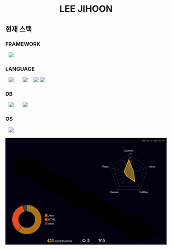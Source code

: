 <h1 align="center"> LEE JIHOON </h1>

## 현재 스택 
<h3> FRAMEWORK </h3>

<img src="https://img.shields.io/badge/.NET-512BD4?style=flat-square&logo=.NET&logoColor=white" style="height : auto; margin-left : 10px; margin-right : 10px;"/></a>&nbsp;

<h3> LANGUAGE </h3>

<img src="https://img.shields.io/badge/C%23-452170?style=flat-square&logo=C%23&logoColor=white" style="height : auto; margin-left : 10px; margin-right : 10px;"/></a>&nbsp;
<img src="https://img.shields.io/badge/vb.net-A9225C?style=flat-square&logo=vb.net&logoColor=white" style="height : auto; margin-left : 10px; margin-right : 10px;"/></a>&nbsp;
<img src="https://img.shields.io/badge/Java-007396?style=flat&logo=OpenJDK&logoColor=white"/>
<img src="https://img.shields.io/badge/javascript-F7DF1E?style=flat&logo=javascript&logoColor=white"/>

<h3> DB </h3>

<img src="https://img.shields.io/badge/MariaDB-003545?style=flat-square&logo=MariaDB&logoColor=white" style="height : auto; margin-left : 10px; margin-right : 10px;"/></a>&nbsp;
<img src="https://img.shields.io/badge/oracle-F80000?style=flat-square&logo=oracle&logoColor=white" style="height : auto; margin-left : 10px; margin-right : 10px;"/></a>&nbsp;

<h3> OS </h3>

<img src="https://img.shields.io/badge/centos-262577?style=flat-square&logo=centos&logoColor=white" style="height : auto; margin-left : 10px; margin-right : 10px;"/></a>&nbsp;

![](./profile-3d-contrib/profile-night-rainbow.svg)
